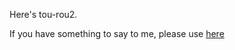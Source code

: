 Here's tou-rou2.

If you have something to say to me, please use [here](https://github.com/tou-rou2/tou-rou2.github.io/issues/1)
